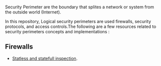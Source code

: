 Security Perimeter are the boundary that splites a network or system from the outside world (Internet).

In this repository, Logical security perimeters are used firewalls, security protocols, and access controls.The following are a few resources related to security perimeters concepts and implementations :

## Firewalls
- [Statless and statefull inspection](https://abdelmlaksaid.medium.com/security-defense-perimeter-a-deep-dive-into-firewall-types-bd7623a7668c).


